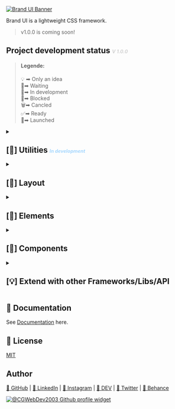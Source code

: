 <a href="https://brandui.gitbook.io/brand-ui-docs/" target="_blank"><img src="https://user-images.githubusercontent.com/122671813/230696424-8b658d50-dbf6-4795-8e6f-d12cb778bdf0.png" alt="Brand UI Banner" aria-label="Brand UI Banner"></a>

Brand UI is a lightweight CSS framework.

> v1.0.0 is coming soon!

## Project development status <span style="color: rgba(168, 168, 168, 0.5); font-style: italic; font-size: .8rem;">V 1.0.0</span>

> #### Legende:
> 💡 ➡ Only an idea<br>
> 📝➡ Waiting<br>
> 🔨➡ In development<br>
> 🔐➡ Blocked<br>
> 🗑️➡ Cancled<br>
> ✅➡ Ready<br>
> 🚀➡ Launched<br>


<details>
  <summary><h2>[🔨] Utilities <span style="color: #4db2ff80; font-style: italic; font-size: .8rem;">In development</span></h2></summary>
   [✅] Colors<br>
   [✅] Typography<br>
   [✅] Visibility<br>
   [✅] Spacing<br>
   [✅] Border radius<br>
   [🔨] Box sizing<br>
   
</details>

<details>
  <summary><h2>[📝] Layout</h2></summary>
  [📝] Display<br>
  [📝] Positions<br>
  [📝] Breakpoints<br>
</details>

<details>
  <summary><h2>[📝] Elements</h2></summary>
  [📝] Header<br>
  [📝] Footer<br>
  [📝] A few sections<br>
  [📝] Forms<br>
</details>

<details>
  <summary><h2>[📝] Components</h2></summary>
  [📝] Buttons<br>
  [📝] Tables<br>
  [📝] Cards<br>
  [📝] Inputs<br>
  [📝] Avatars<br>
  [📝] Modals<br>
  [📝] Toasts<br>
  [📝] Badges<br>
  [📝] Progressbar<br>
  [📝] Tabs<br>
  [📝] Tooltips<br>
  [📝] Spinner<br>
</details>

<details>
  <summary><h2>[💡] Extend with other Frameworks/Libs/API</h2></summary>
  [💡] Animate.style [GitHub](https://github.com/animate-css/animate.css) | [Demo](https://animate.style/)<br>
  [💡] Canvas Confetti [GitHub](https://github.com/catdad/canvas-confetti) | [Demo](https://www.kirilv.com/canvas-confetti/)<br>
  [💡] Google Icons [GitHub](https://github.com/google/material-design-icons) | [Demo](https://fonts.google.com/icons)<br>
  [💡] Bootstrap5 Icons [GitHub](https://github.com/twbs/icons) | [Demo](https://icons.getbootstrap.com/)<br>
</details>

## 📓 Documentation
See [Documentation](https://brandui.gitbook.io/brand-ui-docs/) here.

## 📄 License
[MIT](https://choosealicense.com/licenses/mit/)

## Author

[🔗 GitHub](https://www.github.com/CGWebDev2003) | [🔗 LinkedIn](https://www.linkedin.com/in/colin-grahm-a79422252/) | [🔗 Instagram](https://www.instagram.com/colingrahm.dev/) | [🔗 DEV](https://dev.to/cgwebdev2003) | [🔗 Twitter](https://twitter.com/CGWebDev2003) | [🔗 Behance](https://www.behance.net/colingrahm1)

<a href="https://github.com/CGWebDev2003" target="_blank" title="@CGWebDev2003's profile on GitHub">
  <img style=" max-height: 3.5rem; width: auto;" src="https://user-images.githubusercontent.com/122671813/230698709-1c19cf20-d910-4583-91dd-33ad1253ed6f.svg" alt="@CGWebDev2003 Github profile widget" aria-label="@CGWebDev2003's profile on GitHub">
</a>


